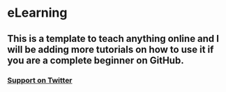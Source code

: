 # eLearning
## This is a template to teach anything online and I will be adding more tutorials on how to use it if you are a complete beginner on GitHub.
### [Support on Twitter](https://twitter.com/intent/tweet?text=@ojedavidea%20indu%20%23eLearning%20https://github.com/ojedavidea/eLearning%20)
